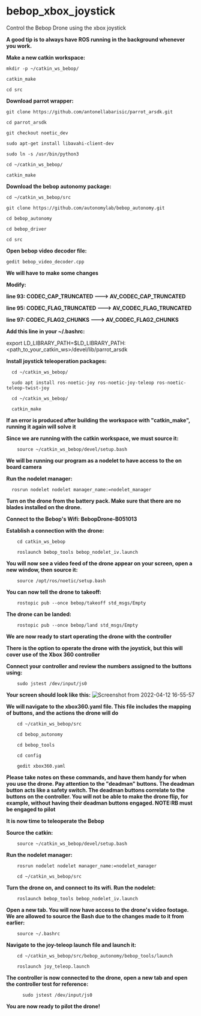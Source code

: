 # bebop_xbox_joystick
Control the Bebop Drone using the xbox joystick

**A good tip is to always have ROS running in the background whenever you work.**

    

**Make a new catkin workspace:**

    mkdir -p ~/catkin_ws_bebop/
  
    catkin_make
  
    cd src

**Download parrot wrapper:**

    git clone https://github.com/antonellabarisic/parrot_arsdk.git
    
    cd parrot_arsdk
    
    git checkout noetic_dev
    
    sudo apt-get install libavahi-client-dev
    
    sudo ln -s /usr/bin/python3
    
    cd ~/catkin_ws_bebop/
    
    catkin_make
  
**Download the bebop autonomy package:**

    cd ~/catkin_ws_bebop/src
    
    git clone https://github.com/autonomylab/bebop_autonomy.git
    
    cd bebop_autonomy
    
    cd bebop_driver
    
    cd src
  
  **Open bebop video decoder file:**
  
    gedit bebop_video_decoder.cpp
  
  **We will have to make some changes**
  
  **Modify:**
  
   **line 93: CODEC_CAP_TRUNCATED  --->  AV_CODEC_CAP_TRUNCATED**
  
   **line 95: CODEC_FLAG_TRUNCATED  --->  AV_CODEC_FLAG_TRUNCATED**
            
   **line 97: CODEC_FLAG2_CHUNKS  --->  AV_CODEC_FLAG2_CHUNKS**
   
   **Add this line in your ~/.bashrc:** 
   
   
   export LD_LIBRARY_PATH=$LD_LIBRARY_PATH:<path_to_your_catkin_ws>/devel/lib/parrot_arsdk
   
   
   **Install joystick teleoperation packages:**
   
      cd ~/catkin_ws_bebop/
      
      sudo apt install ros-noetic-joy ros-noetic-joy-teleop ros-noetic-teleop-twist-joy
      
      cd ~/catkin_ws_bebop/
      
      catkin_make
     
   **If an error is produced after building the workspace with "catkin_make", running it again will solve it**
   
   **Since we are running with the catkin workspace, we must source it:**
   
        source ~/catkin_ws_bebop/devel/setup.bash
        
   **We will be running our program as a nodelet to have access to the on board camera**
   
   **Run the nodelet manager:**
            
      rosrun nodelet nodelet manager_name:=nodelet_manager
      
   **Turn on the drone from the battery pack. Make sure that there are no blades installed on the drone.**
   
   **Connect to the Bebop's Wifi: BebopDrone-B051013**
   
   **Establish a connection with the drone:**
   
        cd catkin_ws_bebop
        
        roslaunch bebop_tools bebop_nodelet_iv.launch 
        
   **You will now see a video feed of the drone appear on your screen, open a new window, then source it:**
   
        source /opt/ros/noetic/setup.bash
        
   **You can now tell the drone to takeoff:**
   
        rostopic pub --once bebop/takeoff std_msgs/Empty
        
   **The drone can be landed:**
   
        rostopic pub --once bebop/land std_msgs/Empty
        
   **We are now ready to start operating the drone with the controller**

   **There is the option to operate the drone with the joystick, but this will cover use of the Xbox 360 controller**
   
   **Connect your controller and review the numbers assigned to the buttons using:**
        
        sudo jstest /dev/input/js0 
        
   **Your screen should look like this:**
   ![Screenshot from 2022-04-12 16-55-57](https://user-images.githubusercontent.com/103221005/163067891-cb53de4f-c312-4d28-8e78-56a5b416456b.png)

        
   **We will navigate to the xbox360.yaml file. This file includes the mapping of buttons, and the actions the drone will do**
   
        cd ~/catkin_ws_bebop/src
        
        cd bebop_autonomy
        
        cd bebop_tools
        
        cd config
        
        gedit xbox360.yaml
        
  **Please take notes on these commands, and have them handy for when you use the drone. Pay attention to the "deadman" buttons. The deadman button acts like a safety switch. The deadman buttons correlate to the buttons on the controller. You will not be able to make the drone flip, for example, without having their deadman buttons engaged. NOTE:RB must be engaged to pilot**
        
 **It is now time to teleoperate the Bebop**
 
 **Source the catkin:**
 
        source ~/catkin_ws_bebop/devel/setup.bash
        
  **Run the nodelet manager:**
  
        rosrun nodelet nodelet manager_name:=nodelet_manager
        
        cd ~/catkin_ws_bebop/src
        
  **Turn the drone on, and connect to its wifi. Run the nodelet:**
  
        roslaunch bebop_tools bebop_nodelet_iv.launch
        
  **Open a new tab. You will now have access to the drone's video footage.**
  **We are allowed to source the Bash due to the changes made to it from earlier:**
  
        source ~/.bashrc
            
  **Navigate to the joy-teleop launch file and launch it:**
  
        cd ~/catkin_ws_bebop/src/bebop_autonomy/bebop_tools/launch
        
        roslaunch joy_teleop.launch
        
   **The controller is now connected to the drone, open a new tab and open the controller test for reference:**
    
          sudo jstest /dev/input/js0 
          
   **You are now ready to pilot the drone!**
  
        
